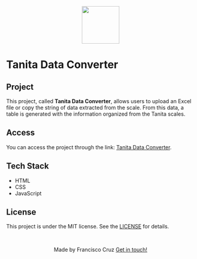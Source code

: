 <div align="center"> 
  <a href="#">
    <img
      src="https://cdn-icons-png.flaticon.com/512/7440/7440387.png"
      width="100"
      height="auto"
    />
  </a>
</div>

# Tanita Data Converter

## Project
This project, called **Tanita Data Converter**, allows users to upload an Excel file or copy the string of data extracted from the scale. From this data, a table is generated with the information organized from the Tanita scales.

## Access
You can access the project through the link: [Tanita Data Converter](LINK_TO_PAGES).

## Tech Stack
- HTML
- CSS
- JavaScript

## License

This project is under the MIT license. See the [LICENSE](./LICENSE) for details.

<br />
<p align="center"> Made by Francisco Cruz <a href="https://www.linkedin.com/in/francisco-cruz-074208140/"> Get in touch! </a> </p>
